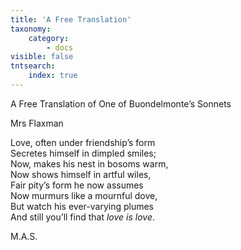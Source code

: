 ```yaml
---
title: 'A Free Translation'
taxonomy:
    category:
        - docs
visible: false
tntsearch:
    index: true
---
```


<span class="title">A Free Translation of One of Buondelmonte’s Sonnets</span>

<div class="author">Mrs Flaxman</div>

Love, often under friendship’s form  
Secretes himself in dimpled smiles;  
Now, makes his nest in bosoms warm,  
Now shows himself in artful wiles,  
Fair pity’s form he now assumes  
Now murmurs like a mournful dove,  
But watch his ever-varying plumes  
And still you’ll find that *love is love*.

M.A.S.